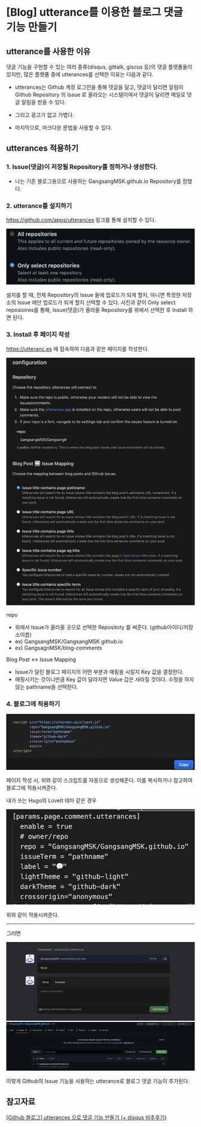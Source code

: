 # [Blog] utterance를 이용한 블로그 댓글 기능 만들기


## utterance를 사용한 이유

댓글 기능을 구현할 수 있는 여러 종류(disqus, gittalk, giscus 등)의 댓글 플랫폼들이 있지만, 많은 플랫폼 중에 utterances를 선택한 이유는 다음과 같다.

* utterances는 Github 계정 로그인을 통해 댓글을 달고, 댓글이 달리면 알림이 Github Repository 의 Issue 로 올라오는 시스템이여서 댓글이 달리면 메일로 댓글 알림을 받을 수 있다.

* 그리고 광고가 없고 가볍다.

* 마지막으로, 마크다운 문법을 사용할 수 있다.

## utterances 적용하기

### 1. Issue(댓글)이 저장될 Repository를 정하거나 생성한다.

* 나는 기존 블로그용으로 사용하는 GangsangMSK.github.io Repository를 정했다.

### 2. utterance를 설치하기

https://github.com/apps/utterances 링크를 통해 설치할 수 있다.   

![1](/images/Blog/MakeBlogCommentsWithUtterance/1.png)   

설치를 할 때, 전체 Repository의 Issue 들에 업로드가 되게 할지, 아니면 특정한 저장소의 Issue 에만 업로드가 되게 할지 선택할 수 있다. 사진과 같이 Only select reposioires를 통해, Issue(댓글)가 올라올 Repository를 위에서 선택한 후 Install 하면 된다.

### 3. Install 후 페이지 작성

https://utteranc.es 에 접속하여 다음과 같은 페이지를 작성한다.

![2](/images/Blog/MakeBlogCommentsWithUtterance/2.png)


repo
* 위에서 Issue가 올라올 곳으로 선택한 Repositoty 를 써준다. (github아이디/저장소이름)
* ex) GangsangMSK/GangsangMSK.github.io
* ex) GangsagnMSK/blog-comments

Blog Post <-> Issue Mapping
* Issue가 달린 블로그 페이지의 어떤 부분과 매핑을 시킬지 Key 값을 결정한다.
* 매핑시키는 것이니만큼 Key 값이 달라지면 Value 갑은 사라질 것이다. 수정을 하지 않는 pathname을 선택한다.

### 4. 블로그에 적용하기

![3](/images/Blog/MakeBlogCommentsWithUtterance/3.png)

페이지 작성 시, 위와 같이 스크립트를 자동으로 생성해준다. 이를 복사하거나 참고하여 블로그에 적용시켜준다.

내가 쓰는 Hugo의 LoveIt 테마 같은 경우

![4](/images/Blog/MakeBlogCommentsWithUtterance/4.png)

위와 같이 적용시켜준다.

***

그러면

![5](/images/Blog/MakeBlogCommentsWithUtterance/5.png)
![6](/images/Blog/MakeBlogCommentsWithUtterance/6.png)

이렇게 Github의 Issue 기능을 사용하는 utterance로 블로그 댓글 기능이 추가된다.

## 참고자료

[[Github 블로그] utterances 으로 댓글 기능 만들기 (+ disqus 비추후기)](https://ansohxxn.github.io/blog/utterances/)
